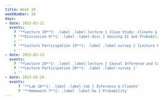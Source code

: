 ```yaml
---
title: Week 10
weekNumber: 10
days:
- date: 2023-03-21
  events:
    ? '**Lecture 19**{: .label .label-lecture } [Case Study: Climate & Physical Data](lecture/lec19)'
    ? '**Discussion 9**{: .label .label-disc } Housing II and Probability I [worksheet](https://drive.google.com/file/d/1z2OygetIoDNt0h7FJi28HOM8bkDfIVM4/view?usp=sharing), [factsheet](https://tinyurl.com/ccao-budget)' 
    : ''
    ? '**Lecture Participation 19**{: .label .label-survey } [Lecture Participation](https://app.sli.do/event/bpyjkNu83pkcEvQ19GKuYQ/embed/polls/85b100e7-4e30-429c-8cca-ec6bcd8d079b)'
    : ''
- date: 2023-03-23
  events:
    ? '**Lecture 20**{: .label .label-lecture } Causal Inference and Confounding'
    ? '**Lecture Participation 20**{: .label .label-survey }'
    : ''
- date: 2023-03-24
  events:
      ? '**Lab 10**{: .label .label-lab } Inference & Climate'
      ? '**Homework 7**{: .label .label-hw } Probability'
---
```

